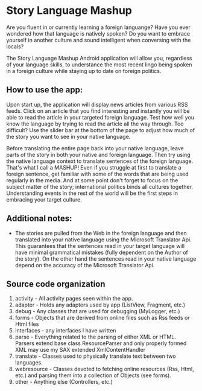 Story Language Mashup
===================
Are you fluent in or currently learning a foreign languange?   Have you ever wondered how that language is natively spoken?  Do you want to embrace yourself in another culture and sound intelligent when conversing with the locals?  

The Story Language Mashup Android application will allow you, regardless of your language skills, to understance the most recent lingo being spoken in a foreign culture while staying up to date on foreign politics.

How to use the app:
--------------
  Upon start up, the application will display news articles from various RSS feeds.  Click on an article that you find interesting and instantly you will be able to read the article in your targeted foreign language.  Test how well you know the language by trying to read the article all the way through.  Too difficult? Use the slider bar at the bottom of the page to adjust how much of the story you want to see in your native language.
  
Before translating the entire page back into your native language, leave parts of the story in both your native and foreign language.  Then try using the native language context to translate sentences of the foreign language.  That's what I call a MASHUP!  Even if you struggle at first to translate a foreign sentence, get familiar with some of the words that are being used regularly in the media.  And at some point don't forget to focus on the subject matter of the story; international politics binds all cultures together.  Understanding events in the rest of the world will be the first steps in embracing your target culture.      

Additional notes:
--------------
  * The stories are pulled from the Web in the foreign language and then translated into your native language using the 
Microsoft Translator Api.  This guarantees that the sentences read in your target language will have minimal grammatical mistakes (fully dependent on the Author of the story).  On the other hand the sentences read in your native language depend on the accuracy of the Microsoft Translator Api.

Source code organization
--------------
  1.  activity - All activity pages seen within the app.
  2.  adapter - Holds any adapters used by app (ListView, Fragment, etc.)
  3.  debug - Any classes that are used for debugging (MyLogger, etc.)
  4.  forms - Objects that are derived from online files such as Rss feeds or Html files
  5.  interfaces - any interfaces I have written
  6.  parse - Everything related to the parsing of either XML or HTML.  Parsers extend base class ResourceParser and only properly formed XML may use my SAX extended XmlContentHandler
  7.  translate - Classes used to physically translate text between two languages.
  8.  webresource - Classes devoted to fetching online resources (Rss, Html, etc.) and parsing them into a collection of Objects (see forms).
  9.  other - Anything else (Controllers, etc.) 


